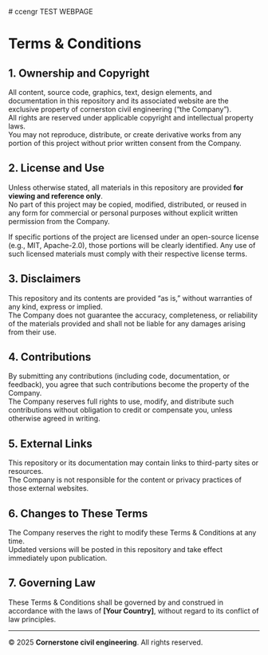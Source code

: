 \# ccengr TEST WEBPAGE
# Terms & Conditions

## 1. Ownership and Copyright
All content, source code, graphics, text, design elements, and documentation in this repository and its associated website are the exclusive property of cornerston civil engineering (“the Company”).  
All rights are reserved under applicable copyright and intellectual property laws.  
You may not reproduce, distribute, or create derivative works from any portion of this project without prior written consent from the Company.

## 2. License and Use
Unless otherwise stated, all materials in this repository are provided **for viewing and reference only**.  
No part of this project may be copied, modified, distributed, or reused in any form for commercial or personal purposes without explicit written permission from the Company.

If specific portions of the project are licensed under an open-source license (e.g., MIT, Apache-2.0), those portions will be clearly identified. Any use of such licensed materials must comply with their respective license terms.

## 3. Disclaimers
This repository and its contents are provided “as is,” without warranties of any kind, express or implied.  
The Company does not guarantee the accuracy, completeness, or reliability of the materials provided and shall not be liable for any damages arising from their use.

## 4. Contributions
By submitting any contributions (including code, documentation, or feedback), you agree that such contributions become the property of the Company.  
The Company reserves full rights to use, modify, and distribute such contributions without obligation to credit or compensate you, unless otherwise agreed in writing.

## 5. External Links
This repository or its documentation may contain links to third-party sites or resources.  
The Company is not responsible for the content or privacy practices of those external websites.

## 6. Changes to These Terms
The Company reserves the right to modify these Terms & Conditions at any time.  
Updated versions will be posted in this repository and take effect immediately upon publication.

## 7. Governing Law
These Terms & Conditions shall be governed by and construed in accordance with the laws of **[Your Country]**, without regard to its conflict of law principles.

---

© 2025 **Cornerstone civil engineering**. All rights reserved.
